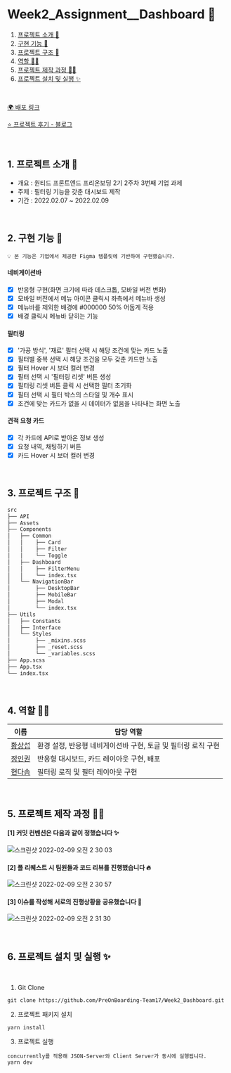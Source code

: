 # Week2_Assignment\_\_Dashboard 📝

1. [프로젝트 소개 🚀](#1-프로젝트-소개-)
2. [구현 기능 📍](#2-구현-기능-)
3. [프로젝트 구조 🌲](#3-프로젝트-구조-)
4. [역할 👋🏻](#4-역할-)
5. [프로젝트 제작 과정 ✍🏻](#5-프로젝트-제작-과정-)
6. [프로젝트 설치 및 실행 ✨](#6-프로젝트-설치-및-실행-)

<br/>

[🌍 배포 링크](https://dashboard-17seoul.herokuapp.com/)


[⭐️ 프로젝트 후기 - 블로그](https://mu-mu-syo.tistory.com/61)

<br />

## 1. 프로젝트 소개 🚀

- 개요 : 원티드 프론트엔드 프리온보딩 2기 2주차 3번째 기업 과제
- 주제 : 필터링 기능을 갖춘 대시보드 제작
- 기간 : 2022.02.07 ~ 2022.02.09

<br />

## 2. 구현 기능 📍

```plaintext
💡 본 기능은 기업에서 제공한 Figma 템플릿에 기반하여 구현했습니다.
```

#### 네비게이션바

- [x] 반응형 구현(화면 크기에 따라 데스크톱, 모바일 버전 변화)
- [x] 모바일 버전에서 메뉴 아이콘 클릭시 좌측에서 메뉴바 생성
- [x] 메뉴바를 제외한 배경에 #000000 50% 어둡게 적용
- [x] 배경 클릭시 메뉴바 닫히는 기능

#### 필터링

- [x] '가공 방식', '재료' 필터 선택 시 해당 조건에 맞는 카드 노출
- [x] 필터별 중복 선택 시 해당 조건을 모두 갖춘 카드만 노출
- [x] 필터 Hover 시 보더 컬러 변경
- [x] 필터 선택 시 '필터링 리셋' 버튼 생성
- [x] 필터링 리셋 버튼 클릭 시 선택한 필터 초기화
- [x] 필터 선택 시 필터 박스의 스타일 및 개수 표시
- [x] 조건에 맞는 카드가 없을 시 데이터가 없음을 나타내는 화면 노출

#### 견적 요청 카드

- [x] 각 카드에 API로 받아온 정보 생성
- [x] 요청 내역, 채팅하기 버튼
- [x] 카드 Hover 시 보더 컬러 변경

<br />

## 3. 프로젝트 구조 🌲

```bash
src
├── API
├── Assets
├── Components
│   ├── Common
│   │    ├── Card
│   │    ├── Filter
│   │    └── Toggle
│   ├── Dashboard
│   │    ├── FilterMenu
│   │    └── index.tsx
│   └── NavigationBar
│        ├── DesktopBar
│        ├── MobileBar
│        ├── Modal
│        └── index.tsx
├── Utils
│   ├── Constants
│   ├── Interface
│   └── Styles
│        ├── _mixins.scss
│        ├── _reset.scss
│        └── _variables.scss
├── App.scss
├── App.tsx
└── index.tsx
```

<br/>

## 4. 역할 👋🏻

| 이름                                       | 담당 역할                                                     |
| ------------------------------------------ | ------------------------------------------------------------- |
| [황상섭](https://github.com/sangseophwang) | 환경 설정, 반응형 네비게이션바 구현, 토글 및 필터링 로직 구현 |
| [정인권](https://github.com/developjik)    | 반응형 대시보드, 카드 레이아웃 구현, 배포                     |
| [현다솜](https://github.com/som-syom)      | 필터링 로직 및 필터 레이아웃 구현                             |

<br/>

## 5. 프로젝트 제작 과정 ✍🏻

#### [1] 커밋 컨벤션은 다음과 같이 정했습니다 ✨

![스크린샷 2022-02-09 오전 2 30 03](https://user-images.githubusercontent.com/79933417/153044688-8ad56c3c-e80e-4596-b1af-22dabcd47b4c.png)

#### [2] 풀 리퀘스트 시 팀원들과 코드 리뷰를 진행했습니다 🔥

![스크린샷 2022-02-09 오전 2 30 57](https://user-images.githubusercontent.com/79933417/153044812-cad598a7-82c7-44d0-a0f3-6fb6a121ceba.png)

#### [3] 이슈를 작성해 서로의 진행상황을 공유했습니다 👀

![스크린샷 2022-02-09 오전 2 31 30](https://user-images.githubusercontent.com/79933417/153045481-ce093685-87f0-4497-b5fe-0516103a66e1.png)


<br/>

## 6. 프로젝트 설치 및 실행 ✨

<br/>

1. Git Clone

```plaintext
git clone https://github.com/PreOnBoarding-Team17/Week2_Dashboard.git
```

2. 프로젝트 패키지 설치

```plaintext
yarn install
```

3. 프로젝트 실행

```plaintext
concurrently를 적용해 JSON-Server와 Client Server가 동시에 실행됩니다.
yarn dev
```
